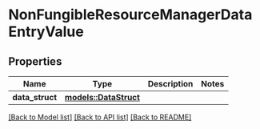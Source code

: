 # NonFungibleResourceManagerDataEntryValue

## Properties

Name | Type | Description | Notes
------------ | ------------- | ------------- | -------------
**data_struct** | [**models::DataStruct**](DataStruct.md) |  | 

[[Back to Model list]](../README.md#documentation-for-models) [[Back to API list]](../README.md#documentation-for-api-endpoints) [[Back to README]](../README.md)


